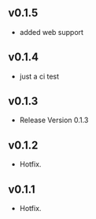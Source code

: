 ## v0.1.5

* added web support

## v0.1.4

* just a ci test

## v0.1.3

* Release Version 0.1.3

## v0.1.2

* Hotfix.

## v0.1.1

* Hotfix.
